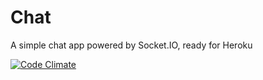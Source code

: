# Chat
A simple chat app powered by Socket.IO, ready for Heroku

[![Code Climate](https://codeclimate.com/github/tradeandmark/chat/badges/gpa.svg)](https://codeclimate.com/github/tradeandmark/chat)
